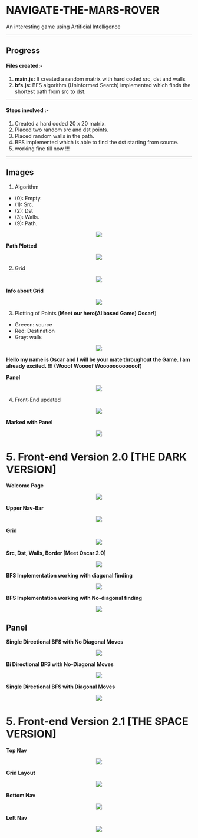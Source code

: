 # NAVIGATE-THE-MARS-ROVER
An interesting game using Artificial Intelligence

-----------------------------------------------------------------------------------------------------------------------------
 
## Progress

#### Files created:-
1. __main.js:__ It created a random matrix with hard coded src, dst and walls
2. __bfs.js:__ BFS algorithm (Uninformed Search) implemented which finds the shortest path from src to dst.

-----------------------------------------------------------------------------------------------------------------------------

#### Steps involved :-
1. Created a hard coded 20 x 20 matrix.
2. Placed two random src and dst points.
3. Placed random walls in the path.
4. BFS implemented which is able to find the dst starting from source.
5. working fine till now !!!

-----------------------------------------------------------------------------------------------------------------------------
 
 
## Images

1. Algorithm    
  - (0): Empty. 
  - (1): Src. 
  - (2): Dst      
  - (3): Walls. 
  - (9): Path. 
  
  <p align="center">
  <img src= "https://user-images.githubusercontent.com/59146229/86313729-6fa2ea80-bc43-11ea-970a-64328a9dbedb.png">
</p>
    
__Path Plotted__
<p align="center">
  <img src= "https://user-images.githubusercontent.com/59146229/86313742-7b8eac80-bc43-11ea-8de1-75c091bfecc9.png">
</p>

2. Grid

<p align="center">
  <img src= "https://user-images.githubusercontent.com/59146229/86459055-da3b4f80-bd43-11ea-9985-d3efd97d0eed.png">
</p>

__Info about Grid__
<p align="center">
  <img src= "https://user-images.githubusercontent.com/59146229/86460295-c1cc3480-bd45-11ea-86eb-d0f92688ff63.png">
</p>

3. Plotting of Points (__Meet our hero(AI based Game) Oscar!__)
- Greeen: source
- Red: Destination
- Gray: walls
 <p align="center">
  <img src= "https://user-images.githubusercontent.com/59146229/87034821-13713500-c206-11ea-9b3a-87a5ce6e50f9.png">
</p>
      
 

 __Hello my name is Oscar and I will be your mate throughout the Game. I am already excited. !!! (Wooof Woooof Woooooooooooof)__
 
 __Panel__
  <p align="center">
  <img src= "https://user-images.githubusercontent.com/59146229/87039227-7d8cd880-c20c-11ea-83db-92a6f5843866.png">
</p>

4. Front-End updated
 <p align="center">
  <img src= "https://user-images.githubusercontent.com/59146229/87072180-002b8d00-c239-11ea-8e18-c11ae93d02b7.png">
</p>

__Marked with Panel__
 <p align="center">
  <img src= "https://user-images.githubusercontent.com/59146229/87073527-2ce0a400-c23b-11ea-9354-35d284370c0f.png">
</p>

# 5. Front-end Version 2.0 [THE DARK VERSION]

__Welcome Page__
<p align="center">
  <img src= "https://user-images.githubusercontent.com/59146229/87253221-0c148a80-c497-11ea-9906-4cd3d3ff78cd.png">
</p>

__Upper Nav-Bar__
<p align="center">
  <img src= "https://user-images.githubusercontent.com/59146229/87253295-c3110600-c497-11ea-94f9-00e3a3450124.png">
</p>

__Grid__
<p align="center">
  <img src= "https://user-images.githubusercontent.com/59146229/87253322-f2c00e00-c497-11ea-999f-d939ba7cc093.png">
</p>

__Src, Dst, Walls, Border [Meet Oscar 2.0]__
<p align="center">
  <img src= "https://user-images.githubusercontent.com/59146229/87253443-e1c3cc80-c498-11ea-8b5e-3b3a649b030d.png">
</p>

__BFS Implementation working with diagonal finding__
<p align="center">
  <img src= "https://user-images.githubusercontent.com/59146229/87339577-71827d00-c564-11ea-9d79-f36009619b46.png">
</p>


__BFS Implementation working with No-diagonal finding__
<p align="center">
  <img src= "https://user-images.githubusercontent.com/59146229/87424520-b4426480-c5f9-11ea-9c79-6f84cce158bf.png">
</p>

## Panel

__Single Directional BFS with No Diagonal Moves__
<p align="center">
  <img src= "https://user-images.githubusercontent.com/59146229/87558047-3ef89180-c6d6-11ea-8dab-7d7c2c17759f.png">
</p>

__Bi Directional BFS with No-Diagonal Moves__
<p align="center">
  <img src= "https://user-images.githubusercontent.com/59146229/87558189-72d3b700-c6d6-11ea-9283-9e4f6dd922d7.png">
</p>

__Single Directional BFS with Diagonal Moves__
<p align="center">
  <img src= "https://user-images.githubusercontent.com/59146229/87558339-a0b8fb80-c6d6-11ea-8480-a3e0a4ebd61a.png">
</p>

# 5. Front-end Version 2.1 [THE SPACE VERSION]

__Top Nav__
<p align="center">
  <img src= "https://user-images.githubusercontent.com/59146229/87802854-69318700-c86f-11ea-9683-cc23c235696d.png">
</p>

__Grid Layout__
<p align="center">
  <img src= "https://user-images.githubusercontent.com/59146229/87803126-b7df2100-c86f-11ea-9785-d88357808f83.png">
</p>

__Bottom Nav__
<p align="center">
  <img src= "https://user-images.githubusercontent.com/59146229/87803057-a39b2400-c86f-11ea-84e4-e105c9796536.png">
</p>

__Left Nav__
<p align="center">
  <img src= "https://user-images.githubusercontent.com/59146229/87803312-ebba4680-c86f-11ea-9cd3-9701e62999fb.png">
</p>



